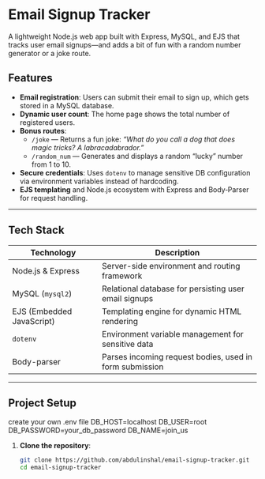 # Email Signup Tracker

A lightweight Node.js web app built with Express, MySQL, and EJS that tracks user email signups—and adds a bit of fun with a random number generator or a joke route.

##  Features

- **Email registration**: Users can submit their email to sign up, which gets stored in a MySQL database.
- **Dynamic user count**: The home page shows the total number of registered users.
- **Bonus routes**:
  - `/joke` — Returns a fun joke: *“What do you call a dog that does magic tricks? A labracadabrador.”*
  - `/random_num` — Generates and displays a random “lucky” number from 1 to 10.
- **Secure credentials**: Uses `dotenv` to manage sensitive DB configuration via environment variables instead of hardcoding.
- **EJS templating** and Node.js ecosystem with Express and Body‑Parser for request handling.

---

##  Tech Stack

| Technology | Description |
|------------|-------------|
| Node.js & Express | Server-side environment and routing framework |
| MySQL (`mysql2`) | Relational database for persisting user email signups |
| EJS (Embedded JavaScript) | Templating engine for dynamic HTML rendering |
| `dotenv` | Environment variable management for sensitive data |
| Body-parser | Parses incoming request bodies, used in form submission |

---

##  Project Setup
create your own .env file
DB_HOST=localhost
DB_USER=root
DB_PASSWORD=your_db_password
DB_NAME=join_us


1. **Clone the repository**:
   ```bash
   git clone https://github.com/abdulinshal/email-signup-tracker.git
   cd email-signup-tracker
